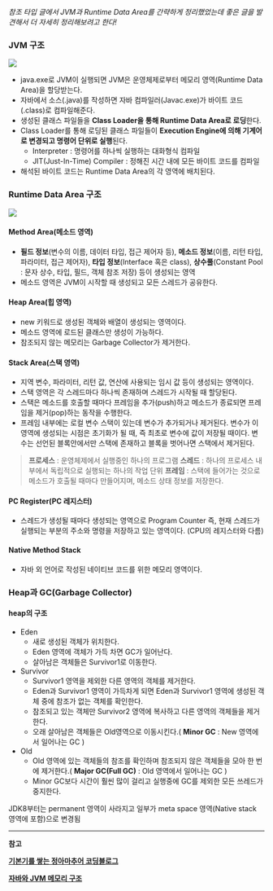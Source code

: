 _참조 타입 글에서 JVM과 Runtime Data Area를 간략하게 정리했었는데 좋은 글을 발견해서 더 자세히 정리해보려고 한다!_

### JVM 구조
![](https://images.velog.io/images/3hee_11/post/dd460a93-72ce-4abc-a544-75116b64afbf/JVM%EA%B5%AC%EC%A1%B0.png)

- java.exe로 JVM이 실행되면 JVM은 운영체제로부터 메모리 영역(Runtime Data Area)을 할당받는다.
- 자바에서 소스(.java)를 작성하면 자바 컴파일러(Javac.exe)가 바이트 코드(.class)로 컴파일해준다.
- 생성된 클래스 파일들을 **Class Loader을 통해 Runtime Data Area로 로딩**한다.
- Class Loader를 통해 로딩된 클래스 파일들이 **Execution Engine에 의해 기계어로 변경되고 명령어 단위로 실행**된다.
    - Interpreter : 명령어를 하나씩 실행하는 대화형식 컴파일
    - JIT(Just-In-Time) Compiler : 정해진 시간 내에 모든 바이트 코드를 컴파일
- 해석된 바이트 코드는 Runtime Data Area의 각 영역에 배치된다.

### Runtime Data Area 구조
![](https://images.velog.io/images/3hee_11/post/895b9b9e-b626-49b5-9ee2-e63935183ad4/%EB%8B%A4%EC%9A%B4%EB%A1%9C%EB%93%9C.png)

#### Method Area(메소드 영역)
- **필드 정보**(변수의 이름, 데이터 타입, 접근 제어자 등), **메소드 정보**(이름, 리턴 타입, 파라미터, 접근 제어자), **타입 정보**(Interface 혹은 class), **상수풀**(Constant Pool : 문자 상수, 타입, 필드, 객체 참조 저장) 등이 생성되는 영역
- 메소드 영역은 JVM이 시작할 때 생성되고 모든 스레드가 공유한다.

#### Heap Area(힙 영역)
- new 키워드로 생성된 객체와 배열이 생성되는 영역이다.
- 메소드 영역에 로드된 클래스만 생성이 가능하다.
- 참조되지 않는 메모리는 Garbage Collector가 제거한다. 

#### Stack Area(스택 영역)
- 지역 변수, 파라미터, 리턴 값, 연산에 사용되는 임시 값 등이 생성되는 영역이다.
- 스택 영역은 각 스레드마다 하나씩 존재하며 스레드가 시작될 때 할당된다.
- 스택은 메소드를 호출할 때마다 프레임을 추가(push)하고 메소드가 종료되면 프레임을 제거(pop)하는 동작을 수행한다.
- 프레임 내부에는 로컬 변수 스택이 있는데 변수가 추가되거나 제거된다. 변수가 이 영역에 생성되는 시점은 초기화가 될 때, 즉 최초로 변수에 값이 저장될 때이다. 변수는 선언된 블록안에서만 스택에 존재하고 블록을 벗어나면 스택에서 제거된다.

> **프로세스** : 운영체제에서 실행중인 하나의 프로그램
**스레드** : 하나의 프로세스 내부에서 독립적으로 실행되는 하나의 작업 단위
**프레임** : 스택에 들어가는 것으로 메소드가 호출될 때마다 만들어지며, 메소드 상태 정보를 저장한다.

#### PC Register(PC 레지스터)
- 스레드가 생성될 때마다 생성되는 영역으로 Program Counter 즉, 현재 스레드가 실행되는 부분의 주소와 명령을 저장하고 있는 영역이다. (CPU의 레지스터와 다름)

#### Native Method Stack
- 자바 외 언어로 작성된 네이티브 코드를 위한 메모리 영역이다.

### Heap과 GC(Garbage Collector)
#### heap의 구조
- Eden 
    - 새로 생성된 객체가 위치한다.
    - Eden 영역에 객체가 가득 차면 GC가 일어난다.
    - 살아남은 객체들은 Survivor1로 이동한다.
- Survivor
    - Survivor1 영역을 제외한 다른 영역의 객체를 제거한다.
    - Eden과 Survivor1 영역이 가득차게 되면 Eden과 Survivor1 영역에 생성된 객체 중에 참조가 없는 객체를 확인한다.
    - 참조되고 있는 객체만 Survivor2 영역에 복사하고 다른 영역의 객체들을 제거한다.
	- 오래 살아남은 객체들은 Old영역으로 이동시킨다.( **Minor GC** : New 영역에서 일어나는 GC )
- Old
    - Old 영역에 있는 객체들의 참조를 확인하며 참조되지 않은 객체들을 모아 한 번에 제거한다.( **Major GC(Full GC)** : Old 영역에서 일어나는 GC )
    - Minor GC보다 시간이 훨씬 많이 걸리고 실행중에 GC를 제외한 모든 쓰레드가 중지한다.

JDK8부터는 permanent 영역이 사라지고 일부가 meta space 영역(Native stack 영역에 포함)으로 변경됨

---
**참고**

[**기본기를 쌓는 정아마추어 코딩블로그**](https://jeong-pro.tistory.com/148)

[**자바와 JVM 메모리 구조**](https://velog.io/@agugu95/%EC%9E%90%EB%B0%94%EC%99%80-JVM-%EA%B7%B8%EB%A6%AC%EA%B3%A0-%EB%A9%94%EB%AA%A8%EB%A6%AC-%EA%B5%AC%EC%A1%B0)
